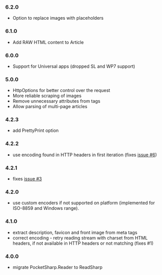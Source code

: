 ### 6.2.0

- Option to replace images with placeholders

### 6.1.0

- Add RAW HTML content to Article

### 6.0.0

- Support for Universal apps (dropped SL and WP7 support)

### 5.0.0

- HttpOptions for better control over the request
- More reliable scraping of images
- Remove unnecessary attributes from tags
- Allow parsing of multi-page articles

### 4.2.3

- add PrettyPrint option

### 4.2.2

- use encoding found in HTTP headers in first iteration (fixes [issue #6](https://github.com/ceee/ReadSharp/issues/6))

### 4.2.1

- fixes [issue #3](https://github.com/ceee/ReadSharp/issues/3)

### 4.2.0

- use custom encoders if not supported on platform (implemented for ISO-8859 and Windows range).

### 4.1.0

- extract description, favicon and front image from meta tags
- correct encoding - retry reading stream with charset from HTML headers, if not available in HTTP headers or not matching (fixes #1)

### 4.0.0 

- migrate PocketSharp.Reader to ReadSharp
